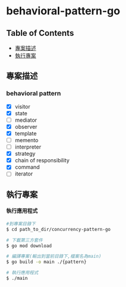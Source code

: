 # behavioral-pattern-go
## Table of Contents

 * [專案描述](#專案描述)
 * [執行專案](#執行專案)

## 專案描述

### behavioral pattern
- [x]  visitor
- [x]  state
- [ ]  mediator
- [x]  observer
- [x]  template
- [ ]  memento
- [ ]  interpreter
- [x]  strategy
- [x]  chain of responsibility
- [x]  command
- [ ]  iterator

## 執行專案


#### 執行應用程式

```bash
#到專案目錄下
$ cd path_to_dir/concurrency-pattern-go

# 下載第三方套件
$ go mod download

# 編譯專案(輸出到當前目錄下,檔案名為main)
$ go build -o main ./{pattern} 

# 執行應用程式
$ ./main 
```